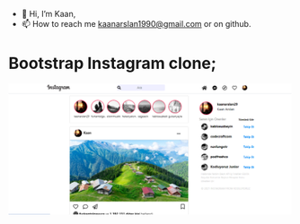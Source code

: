 - 👋 Hi, I’m Kaan,
- 📫 How to reach me kaanarslan1990@gmail.com or on github.
# Bootstrap Instagram clone;


![BelekomaHome](./assets/Capture.PNG)